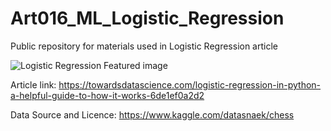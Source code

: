 # Art016_ML_Logistic_Regression
Public repository for materials used in Logistic Regression article

![Logistic Regression Featured image](https://user-images.githubusercontent.com/24861699/153736719-714d1a20-7f7c-45e5-8fb6-9d893ce8ba55.png)

Article link: https://towardsdatascience.com/logistic-regression-in-python-a-helpful-guide-to-how-it-works-6de1ef0a2d2

Data Source and Licence: https://www.kaggle.com/datasnaek/chess
